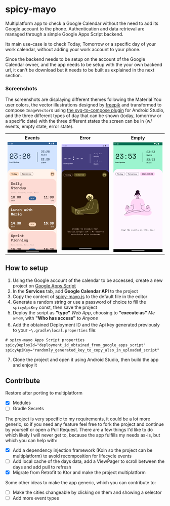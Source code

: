 # spicy-mayo

Multiplatform app to check a Google Calendar without the need to add its Google account to the phone.
Authentication and data retrieval are managed through a simple Google Apps Script backend.

Its main use-case is to check Today, Tomorrow or a specific day of your work calendar, without adding your work account to your phone.

Since the backend needs to be setup on the account of the Google Calendar owner, and the app needs to be setup with the your own backend url, it can't be download but it needs to be built as explained in the next section.

### Screenshots

The screenshots are displaying different themes following the Material You user colors, the vector illustrations designed by [freepik](https://www.freepik.com/free-vector/hand-drawn-people-doodle-illustration_126362575.htm) and transformed to compose `ImageVector`s using [the svg-to-compose plugin](https://plugins.jetbrains.com/plugin/18619-svg-to-compose) for Android Studio, and the three different types of day that can be shown (today, tomorrow or a specific date) with the three different states the screen can be in (w/ events, empty state, error state).

 <table>
  <tr>
    <th>Events</th>
    <th>Error</th>
    <th>Empty</th>
  </tr>
  <tr>
    <td><img src="docs/screenshot-1.png" width="270px"/></td>
    <td><img src="docs/screenshot-2.png" width="270px"/></td>
    <td><img src="docs/screenshot-3.png" width="270px"/></td>
  </tr>
</table> 

## How to setup

1. Using the Google account of the calendar to be accessed, create a new project on [Google Apps Script](https://script.google.com/home)
2. In the **Services** tab, add **Google Calendar API** to the project
3. Copy the content of [spicy-mayo.js](spicy-mayo.js) to the default file in the editor
4. Generate a random string or use a password of choice to fill the `spicyApiKey` const, then save the project
5. Deploy the script as **"type"** <i>Web App</i>, choosing to **"execute as"** <i>Me <sub><sup>(email)</sup></sub></i>, with **"Who has access"** to <i>Anyone</i>
6. Add the obtained Deployment ID and the Api key generated previously to your `~\.gradle\local.properties` file:

  ```properties
  # spicy-mayo Apps Script properties
  spicyDeployId="deployment_id_obtained_from_google_apps_script"
  spicyApiKey="randomly_generated_key_to_copy_also_in_uploaded_script"
  ```
7. Clone the project and open it using Android Studio, then build the app and enjoy it

## Contribute

Restore after porting to multiplatform
* [x] Modules
* [ ] Gradle Secrets

The project is very specific to my requirements, it could be a lot more generic, so if you need any feature feel free to fork the project and continue by yourself or open a Pull Request. There are a few things I'd like to do which likely I will never get to, because the app fulfills my needs as-is, but which you can help with:

* [x] Add a dependency injection framework (Koin so the project can be multiplatform) to avoid recomposition for lifecycle events
* [ ] Add local cache of the days data, add a ViewPager to scroll between the days and add pull to refresh
* [x] Migrate from Retrofit to Ktor and make the project multiplatform

Some other ideas to make the app generic, which you can contribute to:

* [ ] Make the cities changeable by clicking on them and showing a selector
* [ ] Add more event types
